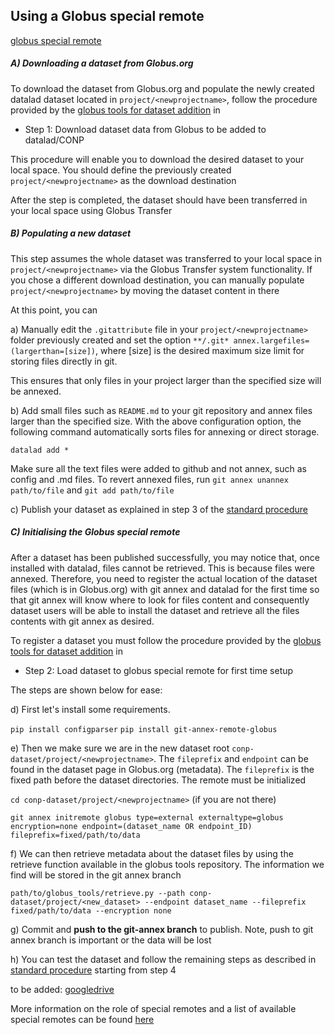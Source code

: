 
## Using a Globus special remote  

[globus special remote](https://github.com/CONP-PCNO/git-annex-remote-globus) 

##### A) Downloading a dataset from Globus.org
To download the dataset from Globus.org and populate the newly created datalad dataset located in `project/<newprojectname>`, follow the procedure 
provided by the [globus tools for dataset addition](https://github.com/CONP-PCNO/globus-tools-for-dataset-addition) in 
- Step 1: Download dataset data from Globus to be added to datalad/CONP

This procedure will enable you to download the desired dataset to your local space. You should define the previously created
`project/<newprojectname>` as the download destination

After the step is completed, the dataset should have been transferred in your local space using Globus Transfer


##### B) Populating a new dataset
This step assumes the whole dataset was transferred to your local space in `project/<newprojectname>` via the Globus Transfer system functionality.
If you chose a different download destination, you can manually populate `project/<newprojectname>` by moving the dataset content in there

At this point, you can

a) Manually edit the ```.gitattribute``` file in your `project/<newprojectname>` folder previously created and set the option ```**/.git* annex.largefiles=(largerthan=[size])```, where [size] is the desired maximum size limit for storing files directly in git.

This ensures that only files in your project larger than the specified size will be annexed.

b) Add small files such as ```README.md``` to your git repository and annex files larger than the specified size. With the above configuration option, the following command automatically sorts files for annexing or direct storage.

  ```
  datalad add *
  ```
  
 Make sure all the text files were added to github and not annex, such as config and .md files. To revert annexed files, run `git annex unannex path/to/file` and `git add path/to/file`

c) Publish your dataset as explained in step 3 of the [standard procedure](https://github.com/CONP-PCNO/conp-documentation/blob/master/datalad_dataset_addition_procedure.md)


##### C) Initialising the Globus special remote  

After a dataset has been published successfully, you may notice that, once installed with datalad, files cannot be retrieved.
This is because files were annexed. 
Therefore, you need to register the actual location of the dataset files (which is in Globus.org) with git annex and datalad for the first time so that
git annex will know where to look for files content and consequently dataset users will be able to install the dataset and retrieve 
all the files contents with git annex as desired.

To register a dataset you must follow the procedure 
provided by the [globus tools for dataset addition](https://github.com/CONP-PCNO/globus-tools-for-dataset-addition) in 
- Step 2: Load dataset to globus special remote for first time setup

The steps are shown below for ease:

d) First let's install some requirements.

```pip install configparser```
```pip install git-annex-remote-globus```

e) Then we make sure we are in the new dataset root ``conp-dataset/project/<newprojectname>``. The ``fileprefix`` and ``endpoint`` can 
be found in the dataset page in Globus.org (metadata). The `fileprefix` is the fixed path before the dataset directories. The remote must be initialized


```cd conp-dataset/project/<newprojectname>``` (if you are not there)

```git annex initremote globus type=external externaltype=globus encryption=none endpoint=(dataset_name OR endpoint_ID) fileprefix=fixed/path/to/data```

f) We can then retrieve metadata about the dataset files by using the retrieve function available in the globus tools repository. The information we find will be stored in the git annex branch

```path/to/globus_tools/retrieve.py --path conp-dataset/project/<new_dataset> --endpoint dataset_name --fileprefix fixed/path/to/data --encryption none```


g) Commit and **push to the git-annex branch** to publish. Note, push to git annex branch is important or the data will be lost


h) You can test the dataset and follow the remaining steps as described in [standard procedure](https://github.com/CONP-PCNO/conp-documentation/blob/master/datalad_dataset_addition_procedure.md)
 starting from step 4 




to be added: [googledrive](https://github.com/Lykos153/git-annex-remote-googledrive)

More information on the role of special remotes and a list of available special remotes can be found [here](http://git-annex.branchable.com/special_remotes/)
